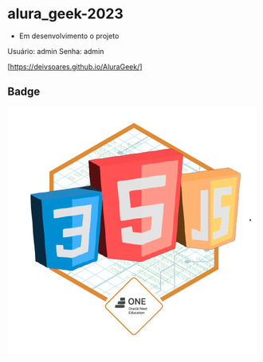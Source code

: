 # alura_geek-2023

- Em desenvolvimento o projeto

Usuário: admin
Senha: admin

[https://deivsoares.github.io/AluraGeek/]

## Badge

![Alt text](Badge-alura_geek-2023-1.png)